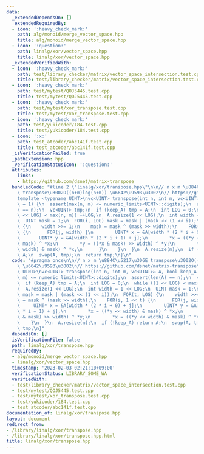 ```yaml
---
data:
  _extendedDependsOn: []
  _extendedRequiredBy:
  - icon: ':heavy_check_mark:'
    path: alg/monoid/merge_vector_space.hpp
    title: alg/monoid/merge_vector_space.hpp
  - icon: ':question:'
    path: linalg/xor/vector_space.hpp
    title: linalg/xor/vector_space.hpp
  _extendedVerifiedWith:
  - icon: ':heavy_check_mark:'
    path: test/library_checker/matrix/vector_space_intersection.test.cpp
    title: test/library_checker/matrix/vector_space_intersection.test.cpp
  - icon: ':heavy_check_mark:'
    path: test/mytest/QOJ5445.test.cpp
    title: test/mytest/QOJ5445.test.cpp
  - icon: ':heavy_check_mark:'
    path: test/mytest/xor_transpose.test.cpp
    title: test/mytest/xor_transpose.test.cpp
  - icon: ':heavy_check_mark:'
    path: test/yukicoder/184.test.cpp
    title: test/yukicoder/184.test.cpp
  - icon: ':x:'
    path: test_atcoder/abc141f.test.cpp
    title: test_atcoder/abc141f.test.cpp
  _isVerificationFailed: true
  _pathExtension: hpp
  _verificationStatusIcon: ':question:'
  attributes:
    links:
    - https://github.com/dsnet/matrix-transpose
  bundledCode: "#line 2 \"linalg/xor/transpose.hpp\"\n\n// n x m \u884C\u5217\u306E\
    \ transpose\u3002O((n+m)log(n+m)) \u6642\u9593\u3002\n// https://github.com/dsnet/matrix-transpose\n\
    template <typename UINT>\nvc<UINT> transpose(int n, int m, vc<UINT>& A, bool keep_A\
    \ = 1) {\n  assert(max(n, m) <= numeric_limits<UINT>::digits);\n  assert(len(A)\
    \ == n);\n  vc<UINT> tmp;\n  if (keep_A) tmp = A;\n  int LOG = 0;\n  while ((1\
    \ << LOG) < max(n, m)) ++LOG;\n  A.resize(1 << LOG);\n  int width = 1 << LOG;\n\
    \  UINT mask = 1;\n  FOR(i, LOG) mask = mask | (mask << (1 << i));\n  FOR(t, LOG)\
    \ {\n    width >>= 1;\n    mask = mask ^ (mask >> width);\n    FOR(i, 1 << t)\
    \ {\n      FOR(j, width) {\n        UINT* x = &A[width * (2 * i + 0) + j];\n \
    \       UINT* y = &A[width * (2 * i + 1) + j];\n        *x = ((*y << width) &\
    \ mask) ^ *x;\n        *y = ((*x & mask) >> width) ^ *y;\n        *x = ((*y <<\
    \ width) & mask) ^ *x;\n      }\n    }\n  }\n  A.resize(m);\n  if (!keep_A) return\
    \ A;\n  swap(A, tmp);\n  return tmp;\n}\n"
  code: "#pragma once\n\n// n x m \u884C\u5217\u306E transpose\u3002O((n+m)log(n+m))\
    \ \u6642\u9593\u3002\n// https://github.com/dsnet/matrix-transpose\ntemplate <typename\
    \ UINT>\nvc<UINT> transpose(int n, int m, vc<UINT>& A, bool keep_A = 1) {\n  assert(max(n,\
    \ m) <= numeric_limits<UINT>::digits);\n  assert(len(A) == n);\n  vc<UINT> tmp;\n\
    \  if (keep_A) tmp = A;\n  int LOG = 0;\n  while ((1 << LOG) < max(n, m)) ++LOG;\n\
    \  A.resize(1 << LOG);\n  int width = 1 << LOG;\n  UINT mask = 1;\n  FOR(i, LOG)\
    \ mask = mask | (mask << (1 << i));\n  FOR(t, LOG) {\n    width >>= 1;\n    mask\
    \ = mask ^ (mask >> width);\n    FOR(i, 1 << t) {\n      FOR(j, width) {\n   \
    \     UINT* x = &A[width * (2 * i + 0) + j];\n        UINT* y = &A[width * (2\
    \ * i + 1) + j];\n        *x = ((*y << width) & mask) ^ *x;\n        *y = ((*x\
    \ & mask) >> width) ^ *y;\n        *x = ((*y << width) & mask) ^ *x;\n      }\n\
    \    }\n  }\n  A.resize(m);\n  if (!keep_A) return A;\n  swap(A, tmp);\n  return\
    \ tmp;\n}"
  dependsOn: []
  isVerificationFile: false
  path: linalg/xor/transpose.hpp
  requiredBy:
  - alg/monoid/merge_vector_space.hpp
  - linalg/xor/vector_space.hpp
  timestamp: '2023-02-03 02:21:10+09:00'
  verificationStatus: LIBRARY_SOME_WA
  verifiedWith:
  - test/library_checker/matrix/vector_space_intersection.test.cpp
  - test/mytest/QOJ5445.test.cpp
  - test/mytest/xor_transpose.test.cpp
  - test/yukicoder/184.test.cpp
  - test_atcoder/abc141f.test.cpp
documentation_of: linalg/xor/transpose.hpp
layout: document
redirect_from:
- /library/linalg/xor/transpose.hpp
- /library/linalg/xor/transpose.hpp.html
title: linalg/xor/transpose.hpp
---
```

